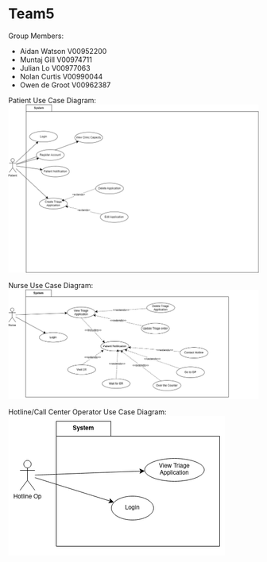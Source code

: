 # Team5

Group Members:
- Aidan Watson V00952200
- Muntaj Gill V00974711
- Julian Lo V00977063
- Nolan Curtis V00990044
- Owen de Groot V00962387

Patient Use Case Diagram:
![Alt](/useCaseDiagrams/UseCaseDiagram.drawio.png)

Nurse Use Case Diagram:
![Alt](/useCaseDiagrams/NurseUseCaseDiagram.drawio.png)

Hotline/Call Center Operator Use Case Diagram:
![Alt](/useCaseDiagrams/OpUseCaseDiagram.drawio.png)
